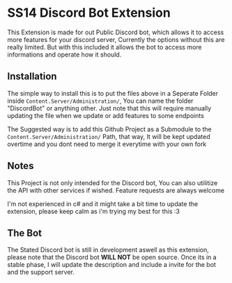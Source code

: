 # SS14 Discord Bot Extension

This Extension is made for out Public Discord bot, which allows it to access more features for your discord server,
Currently the options without this are really limited. But with this included it allows the bot to access more informations and operate how it should.

## Installation

The simple way to install this is to put the files above in a Seperate Folder inside `Content.Server/Administration/`, You can name the folder "DiscordBot" or anything other.
Just note that this will require manually updating the file when we update or add features to some endpoints

The Suggested way is to add this Github Project as a Submodule to the `Content.Server/Administration/` Path, that way, It will be kept updated overtime and you dont need to merge it everytime with your own fork

## Notes

This Project is not only intended for the Discord bot, You can also utilitize the API with other services if wished. Feature requests are always welcome

I'm not experienced in c# and it might take a bit time to update the extension, please keep calm as i'm trying my best for this :3

## The Bot

The Stated Discord bot is still in development aswell as this extension, please note that the Discord bot **WILL NOT** be open source.
Once its in a stable phase, I will update the description and include a invite for the bot and the support server.